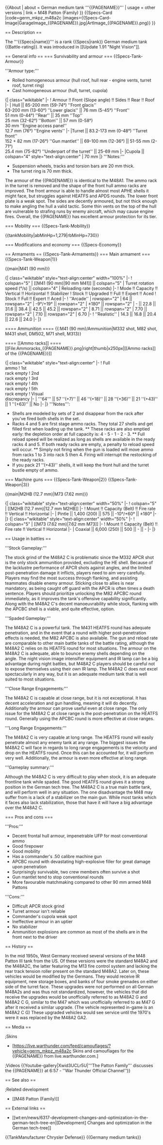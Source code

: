 {{About
| about = German medium tank '''{{PAGENAME}}'''
| usage = other versions
| link = M48 Patton (Family)
}}
{{Specs-Card
|code=germ_mkpz_m48a2c
|images={{Specs-Card-Image|GarageImage_{{PAGENAME}}.jpg|ArtImage_{{PAGENAME}}.png}}
}}

== Description ==
<!-- ''In the description, the first part should be about the history of the creation and combat usage of the vehicle, as well as its key features. In the second part, tell the reader about the ground vehicle in the game. Insert a screenshot of the vehicle, so that if the novice player does not remember the vehicle by name, he will immediately understand what kind of vehicle the article is talking about.'' -->
The '''{{Specs|name}}''' is a rank {{Specs|rank}} German medium tank {{Battle-rating}}. It was introduced in [[Update 1.91 "Night Vision"]].

== General info ==
=== Survivability and armour ===
{{Specs-Tank-Armour}}
<!-- ''Describe armour protection. Note the most well protected and key weak areas. Appreciate the layout of modules as well as the number and location of crew members. Is the level of armour protection sufficient, is the placement of modules helpful for survival in combat? If necessary use a visual template to indicate the most secure and weak zones of the armour.'' -->

'''Armour type:'''

* Rolled homogeneous armour (hull roof, hull rear - engine vents, turret roof, turret ring)
* Cast homogeneous armour (hull, turret, cupola)

{| class="wikitable"
|-
! Armour !! Front (Slope angle) !! Sides !! Rear !! Roof
|-
| Hull || 85-200 mm (59-74°) ''Front glacis'' <br> 63-200 mm (13-60°) ''Lower glacis'' || 76 mm (5-45°) ''Front'' <br> 51 mm (0-44°) ''Rear'' || 35 mm ''Top'' <br> 25 mm (32-62°) ''Bottom'' || 57 mm (0-58°) <br> 30 mm ''Engine access panel'' <br> 12.7 mm (76°) ''Engine vents''
|-
|Turret || 83.2-173 mm (0-48°) ''Turret front'' <br> 152 + 82 mm (17-26°) ''Gun mantlet'' || 69-100 mm (12-36°) || 51-55 mm (2-71°) <br> 25.4 mm (75-82°) ''Underpart of the turret'' || 25-69 mm
|-
|Cupola || colspan="4" style="text-align:center" | 70 mm
|}
'''Notes:'''

* Suspension wheels, tracks and torsion bars are 20 mm thick.
* The turret ring is 70 mm thick.

The armour of the {{PAGENAME}} is identical to the M48A1. The ammo rack in the turret is removed and the shape of the front hull ammo racks are improved. The front armour is able to handle almost most APHE shells it might face, but struggles against HEATFS and APDS rounds. The lower front plate is a weak spot. The sides are decently armoured, but not thick enough to make angling the hull a valid tactic. Some thin vents on the top of the hull are vulnerable to strafing runs by enemy aircraft, which may cause engine fires. Overall, the {{PAGENAME}} has excellent armour protection for its tier.

=== Mobility ===
{{Specs-Tank-Mobility}}
<!-- ''Write about the mobility of the ground vehicle. Estimate the specific power and manoeuvrability, as well as the maximum speed forwards and backwards.'' -->

{{tankMobility|abMinHp=1,279|rbMinHp=730}}

=== Modifications and economy ===
{{Specs-Economy}}

== Armaments ==
{{Specs-Tank-Armaments}}
=== Main armament ===
{{Specs-Tank-Weapon|1}}
<!-- ''Give the reader information about the characteristics of the main gun. Assess its effectiveness in a battle based on the reloading speed, ballistics and the power of shells. Do not forget about the flexibility of the fire, that is how quickly the cannon can be aimed at the target, open fire on it and aim at another enemy. Add a link to the main article on the gun: <code><nowiki>{{main|Name of the weapon}}</nowiki></code>. Describe in general terms the ammunition available for the main gun. Give advice on how to use them and how to fill the ammunition storage.'' -->
{{main|M41 (90 mm)}}

{| class="wikitable" style="text-align:center" width="100%"
|-
! colspan="5" | [[M41 (90 mm)|90 mm M41]] || colspan="5" | Turret rotation speed (°/s) || colspan="4" | Reloading rate (seconds)
|-
! Mode !! Capacity !! Vertical !! Horizontal !! Stabilizer
! Stock !! Upgraded !! Full !! Expert !! Aced
! Stock !! Full !! Expert !! Aced
|-
! ''Arcade''
| rowspan="2" | 64 || rowspan="2" | -9°/+19° || rowspan="2" | ±180° || rowspan="2" | - || 22.8 || 31.6 || 38.4 || 42.5 || 45.2 || rowspan="2" | 8.71 || rowspan="2" | 7.70 || rowspan="2" | 7.10 || rowspan="2" | 6.70
|-
! ''Realistic''
| 14.3 || 16.8 || 20.4 || 22.6 || 24.0
|-
|}

==== Ammunition ====
{{:M41 (90 mm)/Ammunition|M332 shot, M82 shot, M431 shell, DM502, M71 shell, M313}}

==== [[Ammo racks]] ====
[[File:Ammoracks_{{PAGENAME}}.png|right|thumb|x250px|[[Ammo racks]] of the {{PAGENAME}}]]
<!-- '''Last updated: 2.15.1.55''' -->
{| class="wikitable" style="text-align:center"
|-
! Full<br>ammo
! 1st<br>rack empty
! 2nd<br>rack empty
! 3rd<br>rack empty
! 4th<br>rack empty
! 5th<br>rack empty
! Visual<br>discrepancy
|-
| '''64''' || 57&nbsp;''(+7)'' || 46&nbsp;''(+18)'' || 28&nbsp;''(+36)'' || 21&nbsp;''(+43)'' || 1&nbsp;''(+63)'' || No
|-
|}
'''Notes''':

* Shells are modeled by sets of 2 and disappear from the rack after you've fired both shells in the set.
* Racks 4 and 5 are first stage ammo racks. They total 27 shells and get filled first when loading up the tank.
** These racks are also emptied early: the depletion order at full capacity is: 4 - 5 - 1 - 2 - 3.
** Full reload speed will be realized as long as shells are available in the ready racks 4 and 5. If both ready racks are empty, a penalty to reload speed will occur.
** Simply not firing when the gun is loaded will move ammo from racks 1 to 3 into rack 5 then 4. Firing will interrupt the restocking of the ready racks.
* If you pack 21&nbsp;''(+43)'' shells, it will keep the front hull and the turret bustle empty of ammo.

=== Machine guns ===
{{Specs-Tank-Weapon|2}}
{{Specs-Tank-Weapon|3}}
<!-- ''Offensive and anti-aircraft machine guns not only allow you to fight some aircraft but also are effective against lightly armoured vehicles. Evaluate machine guns and give recommendations on its use.'' -->
{{main|M2HB (12.7 mm)|M73 (7.62 mm)}}

{| class="wikitable" style="text-align:center" width="50%"
|-
! colspan="5" | [[M2HB (12.7 mm)|12.7 mm M2HB]]
|-
! Mount !! Capacity (Belt) !! Fire rate !! Vertical !! Horizontal
|-
| Pintle || 1,400 (200) || 575 || -10°/+60° || ±180°
|-
|}
{| class="wikitable" style="text-align:center" width="50%"
|-
! colspan="5" | [[M73 (7.62 mm)|7.62 mm M73]]
|-
! Mount !! Capacity (Belt) !! Fire rate !! Vertical !! Horizontal
|-
| Coaxial || 6,000 (250) || 500 || - || -
|-
|}

== Usage in battles ==
<!-- ''Describe the tactics of playing in the vehicle, the features of using vehicles in the team and advice on tactics. Refrain from creating a "guide" - do not impose a single point of view but instead give the reader food for thought. Describe the most dangerous enemies and give recommendations on fighting them. If necessary, note the specifics of the game in different modes (AB, RB, SB).'' -->
'''Stock Gameplay:'''

The stock grind of the M48A2 C is problematic since the M332 APCR shot is the only stock ammunition provided, excluding the HE shell. Because of the lacklustre performance of APCR shots against angles, and the limited post-penetration damage it inflicts, players need to aim very carefully. Players may find the most success through flanking, and assisting teammates disable enemy armour. Sticking close to allies is near mandatory, as being caught off guard with the APCR is often times a death sentence. Players should prioritize unlocking the M82 APCBC round immediately, as it improves the tank's offensive capability significantly. Along with the M48A2 C's decent manoeuvrability while stock, flanking with the APCBC shell is a viable, and quite effective, option.

'''Spaded Gameplay:'''

The M48A2 C is a powerful tank. The M431 HEATFS round has adequate penetration, and in the event that a round with higher post-penetration effects is needed, the M82 APCBC is also available. The gun and reload rate are comparable to other main battle tanks of the battle rating, although the M48A2 C relies on its HEATFS round for most situations. The armour on the M48A2 C is adequate, able to bounce enemy shells depending on the angle. The night vision image intensifier equipment and IR lamp can be a big advantage during night battles, but M48A2 C players should be careful not to expose themselves using their own IR lamp. The M48A2 C does not excel spectacularly in any way, but it is an adequate medium tank that is well suited to most situations.

'''Close Range Engagements:'''

The M48A2 C is capable at close range, but it is not exceptional. It has decent acceleration and gun handling, meaning it will do decently. Additionally the armour can prove useful even at close range. The only issue for the M48A2 C at close range is the post-penetration on the HEATFS round. Generally using the APCBC round is more effective at close ranges.

'''Long Range Engagements:'''

The M48A2 C is very capable at long range. The HEATFS round will easily penetrate almost any enemy tank at any range. The biggest issues the M48A2 C will face in regards to long range engagements is the velocity and drop on the HEATFS round. Once this can be accounted for, it will perform very well. Additionally, the armour is even more effective at long range.

'''Gameplay summary:'''

Although the M48A2 C is very difficult to play when stock, it is an adequate frontline tank while spaded. The good HEATFS round gives it a strong position in the German tech tree. The M48A2 C is a true main battle tank, and will perform well in any situation. The one disadvantage the M48 may suffer from is a lack of a stabilizer on the main gun. While most tanks which it faces also lack stabilization, those that have it will have a big advantage over the M48A2 C.

=== Pros and cons ===
<!-- ''Summarise and briefly evaluate the vehicle in terms of its characteristics and combat effectiveness. Mark its pros and cons in a bulleted list. Try not to use more than 6 points for each of the characteristics. Avoid using categorical definitions such as "bad", "good" and the like - use substitutions with softer forms such as "inadequate" and "effective".'' -->

'''Pros:'''

* Decent frontal hull armour, impenetrable UFP for most conventional ammo
* Good firepower
* Good mobility
* Has a commander's .50 calibre machine gun
* APCBC round with devastating high-explosive filler for great damage upon penetration
* Surprisingly survivable, two crew members often survive a shot
* Gun mantlet tend to stop conventional rounds
* More favourable matchmaking compared to other 90 mm armed M48 Pattons

'''Cons:'''

* Difficult APCR stock grind
* Turret armour isn't reliable
* Commander's cupola weak spot
* Ineffective armour in an uptier
* No stabilizer
* Ammunition explosions are common as most of the shells are in the front next to the driver

== History ==
<!-- ''Describe the history of the creation and combat usage of the vehicle in more detail than in the introduction. If the historical reference turns out to be too long, take it to a separate article, taking a link to the article about the vehicle and adding a block "/History" (example: <nowiki>https://wiki.warthunder.com/(Vehicle-name)/History</nowiki>) and add a link to it here using the <code>main</code> template. Be sure to reference text and sources by using <code><nowiki><ref></ref></nowiki></code>, as well as adding them at the end of the article with <code><nowiki><references /></nowiki></code>. This section may also include the vehicle's dev blog entry (if applicable) and the in-game encyclopedia description (under <code><nowiki>=== In-game description ===</nowiki></code>, also if applicable).'' -->

In the mid 1950s, West Germany received several versions of the M48 Patton III tank from the US. Of these versions were the standard M48A2 and the M48A2C, the latter featuring the M13 fire control system and lacking the rear track tension roller present on the standard M48A2. Later on, these vehicles would be modified by the Germans. They would receive IR equipment, new storage boxes, and banks of four smoke grenades on either side of the turret face. These upgrades were not performed on all German M48A2s and was thus not standardized, however, the vehicles that did receive the upgrades would be unofficially referred to as M48A2 G and M48A2 C G, similar to the M47 which was unofficially referred to as M47 G after it received a similar upgrade. (The vehicle represented in-game is an M48A2 C G) These upgraded vehicles would see service until the 1970's were it was replaced by the M48A2 GA2.

== Media ==
<!-- ''Excellent additions to the article would be video guides, screenshots from the game, and photos.'' -->

;Skins

* [https://live.warthunder.com/feed/camouflages/?vehicle=germ_mkpz_m48a2c Skins and camouflages for the {{PAGENAME}} from live.warthunder.com.]

;Videos
{{Youtube-gallery|Xwid3UCLr5U|'''The Patton Family''' discusses the {{PAGENAME}} at 6:57 - ''War Thunder Official Channel''}}

== See also ==
<!-- ''Links to the articles on the War Thunder Wiki that you think will be useful for the reader, for example:''
* ''reference to the series of the vehicles;''
* ''links to approximate analogues of other nations and research trees.'' -->

;Related development

* [[M48 Patton (Family)]]

== External links ==
<!-- ''Paste links to sources and external resources, such as:''
* ''topic on the official game forum;''
* ''other literature.'' -->

* [[wt:en/news/6317-development-changes-and-optimization-in-the-german-tech-tree-en|[Development] Changes and optimization in the German tech-tree]]

{{TankManufacturer Chrysler Defense}}
{{Germany medium tanks}}